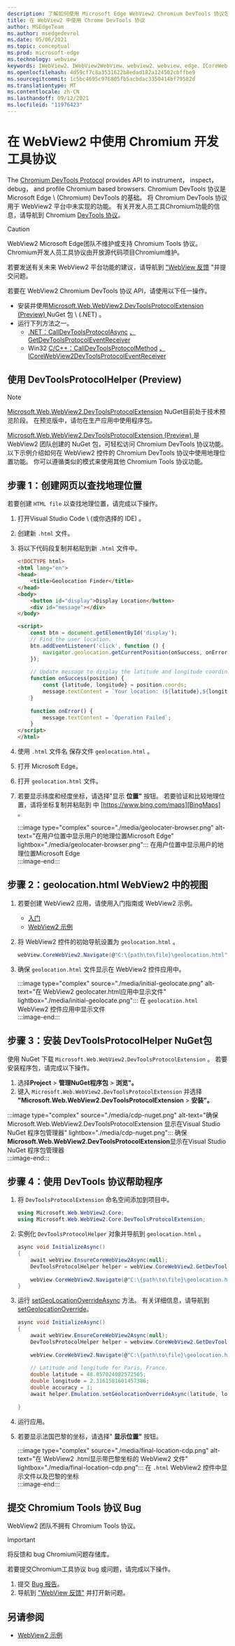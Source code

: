```yaml
---
description: 了解如何使用 Microsoft Edge WebView2 Chromium DevTools 协议包在 WebView2 应用中使用 Chrome NuGet协议
title: 在 WebView2 中使用 Chrome DevTools 协议
author: MSEdgeTeam
ms.author: msedgedevrel
ms.date: 05/06/2021
ms.topic: conceptual
ms.prod: microsoft-edge
ms.technology: webview
keywords: IWebView2、IWebView2WebView、webview2、webview、edge、ICoreWebView2、ICoreWebView2Controller、Chrome DevTools 协议
ms.openlocfilehash: 4d59cf7c8a3531622b8edad182a124502cbffbe9
ms.sourcegitcommit: 1c5bc4695c976805fb5acbdac3350414bf79582d
ms.translationtype: MT
ms.contentlocale: zh-CN
ms.lasthandoff: 09/12/2021
ms.locfileid: "11976423"
---
```

# <a name="use-chromium-devtools-protocol-in-webview2"></a>在 WebView2 中使用 Chromium 开发工具协议  

The [Chromium DevTools Protocol][GitHubChromedevtoolsDevtoolsProtocol] provides API to instrument， inspect， debug， and profile Chromium based browsers.  Chromium DevTools 协议是 Microsoft Edge \ (Chromium\) DevTools 的基础。  将 Chromium DevTools 协议用于 WebView2 平台中未实现的功能。  有关开发人员工具Chromium功能的信息，请导航到 Chromium [DevTools 协议][GitHubChromedevtoolsDevtoolsProtocol]。  

> [!CAUTION]
> WebView2 Microsoft Edge团队不维护或支持 Chromium Tools 协议。  Chromium开发人员工具协议由开放源代码项目Chromium维护。  
> 
> 若要发送有关未来 WebView2 平台功能的建议，请导航到 ["WebView 反馈][GithubMicrosoftedgeWebview2feedback] "并提交问题。  

若要在 WebView2 Chromium DevTools 协议 API，请使用以下任一操作。  

*   安装并使用[Microsoft.Web.WebView2.DevToolsProtocolExtension (Preview) ][NugetPackagesMicrosoftWebWebView2DevToolsprotocolextension] NuGet 包 \ (.NET\) 。  
*   运行下列方法之一。  
    *   [.NET：CallDevToolsProtocolAsync][DotnetApiMicrosoftWebWebview2CoreCorewebview2CalldevtoolsprotocolmethodasyncViewWebview2Dotnet1077444MicrosoftWebWebView2CoreCorewebview2CalldevtoolsprotocolmethodsyncSystemStringSystemString] [、GetDevToolsProtocolEventReceiver][DotnetApiMicrosoftWebWebview2CoreCorewebview2GetdevtoolsprotocoleventreceiverViewWebview2Dotnet1077444]  
    *   Win32  [C/C++：CallDevToolsProtocolMethod][Webview2ReferenceWin32Icorewebview2ViewWebview21077444Calldevtoolsprotocolmethod] [、ICoreWebView2DevToolsProtocolEventReceiver][Webview2ReferenceWin32Icorewebview2devtoolsprotocoleventreceiverViewWebview21077444]  
    
## <a name="use-devtoolsprotocolhelper-preview"></a>使用 DevToolsProtocolHelper (Preview) 

> [!NOTE]
> [Microsoft.Web.WebView2.DevToolsProtocolExtension][NugetPackagesMicrosoftWebWebView2DevToolsprotocolextension] NuGet目前处于技术预览阶段。  在预览版中，请勿在生产应用中使用程序包。

[Microsoft.Web.WebView2.DevToolsProtocolExtension (Preview) ][NugetPackagesMicrosoftWebWebView2DevToolsprotocolextension]是 WebView2 团队创建的 NuGet 包，可轻松访问 Chromium DevTools 协议功能。  以下示例介绍如何在 WebView2 控件的 Chromium DevTools 协议中使用地理位置功能。  你可以遵循类似的模式来使用其他 Chromium Tools 协议功能。  

## <a name="step-1-create-a-webpage-to-find-your-geolocation"></a>步骤 1：创建网页以查找地理位置  

若要创建 `HTML file` 以查找地理位置，请完成以下操作。  

1.  打开Visual Studio Code \ (或你选择的 IDE\) 。  
1.  创建新 `.html` 文件。  
1.  将以下代码段复制并粘贴到新 `.html` 文件中。  
    
    ```html
    <!DOCTYPE html>
    <html lang="en">
    <head>
        <title>Geolocation Finder</title>
    </head>
    <body>
        <button id="display">Display Location</button>
        <div id="message"></div>
    </body>
    
    <script>
        const btn = document.getElementById('display');
        // Find the user location.
        btn.addEventListener('click', function () {
            navigator.geolocation.getCurrentPosition(onSuccess, onError);
        });
        
        // Update message to display the latitude and longitude coordinates.
        function onSuccess(position) {
            const {latitude, longitude} = position.coords;
            message.textContent = `Your location: (${latitude},${longitude})`;
        }
        
        function onError() {
            message.textContent = `Operation Failed`;
        }
    </script>
    </html>
    ```  
    
1.  使用 `.html` 文件名 保存文件 `geolocation.html` 。  
1.  打开 Microsoft Edge。  
1.  打开 `geolocation.html` 文件。  
1.  若要显示纬度和经度坐标，请选择"显示 **位置"** 按钮。  若要验证和比较地理位置，请将坐标复制并粘贴到 中 [https://www.bing.com/maps][BingMaps] 。  
    
    :::image type="complex" source="./media/geolocater-browser.png" alt-text="在用户位置中显示用户的地理位置Microsoft Edge" lightbox="./media/geolocater-browser.png":::
       在用户位置中显示用户的地理位置Microsoft Edge  
    :::image-end:::  
    
## <a name="step-2-display-geolocationhtml-in-a-webview2"></a>步骤 2：geolocation.html WebView2 中的视图  

1.  若要创建 WebView2 应用，请使用入门指南或 WebView2 示例。
    *   [入门](../index.md#get-started)
    *   [WebView2 示例][GithubMicrosoftedgeWebview2samples]
        
1.  将 WebView2 控件的初始导航设置为 `geolocation.html` 。  
    
    ```csharp
    webView.CoreWebView2.Navigate(@"C:\{path\to\file}\geolocation.html");
    ```  
    
1.  确保 `geolocation.html` 文件显示在 WebView2 控件应用中。  
    
    :::image type="complex" source="./media/initial-geolocate.png" alt-text="在 WebView2 geolocater.html应用中显示文件" lightbox="./media/initial-geolocate.png":::
       在 `geolocation.html` WebView2 控件应用中显示文件  
    :::image-end:::  
    
## <a name="step-3-install-the-devtoolsprotocolhelper-nuget-package"></a>步骤 3：安装 DevToolsProtocolHelper NuGet包  

使用 NuGet 下载 `Microsoft.Web.WebView2.DevToolsProtocolExtension` 。  若要安装程序包，请完成以下操作。  

1.  选择**Project**  >  **管理NuGet程序包**  >  **浏览"。**  
1.  键入 `Microsoft.Web.WebView2.DevToolsProtocolExtension` 并选择 **"Microsoft.Web.WebView2.DevToolsProtocolExtension**  >  **安装"。**   
    
:::image type="complex" source="./media/cdp-nuget.png" alt-text="确保 Microsoft.Web.WebView2.DevToolsProtocolExtension 显示在Visual Studio NuGet 程序包管理器" lightbox="./media/cdp-nuget.png":::
   确保**Microsoft.Web.WebView2.DevToolsProtocolExtension**显示在Visual Studio NuGet 程序包管理器  
:::image-end:::    

## <a name="step-4-use-devtools-protocol-helper"></a>步骤 4：使用 DevTools 协议帮助程序  

1.  将 `DevToolsProtocolExtension` 命名空间添加到项目中。  
    
    ```csharp
    using Microsoft.Web.WebView2.Core;
    using Microsoft.Web.WebView2.Core.DevToolsProtocolExtension;
    ```  
    
1.  实例化 `DevToolsProtocolHelper` 对象并导航到 `geolocation.html` 。  
    
    ```csharp
    async void InitializeAsync()
    {
        await webView.EnsureCoreWebView2Async(null);
        DevToolsProtocolHelper helper = webView.CoreWebView2.GetDevToolsProtocolHelper(); 
        
        webView.CoreWebView2.Navigate(@"C:\{path\to\file}\geolocation.html");
    }
    ```  
    
1.  运行 [setGeoLocationOverrideAsync][GithubChromedevtoolsDevtoolsProtocolTotEmulationMethodSetgeolocationoverride] 方法。  有关详细信息，请导航到 [setGeolocationOverride][GithubChromedevtoolsDevtoolsProtocolTotEmulationMethodSetgeolocationoverride]。  
    
    ```csharp
    async void InitializeAsync()
    {
        await webView.EnsureCoreWebView2Async(null);
        DevToolsProtocolHelper helper = webview.CoreWebView2.GetDevToolsProtocolHelper();
        
        webView.CoreWebView2.Navigate(@"C:\{path\to\file}\geolocation.html");
        
        // Latitude and longitude for Paris, France.
        double latitude = 48.857024082572565;  
        double longitude = 2.3161581601457386;  
        double accuracy = 1;
        await helper.Emulation.setGeolocationOverrideAsync(latitude, longitude, accuracy);
        
    }
    ```  
    
1.  运行应用。  
1.  若要显示法国巴黎的坐标，请选择" **显示位置"** 按钮。  
    
    :::image type="complex" source="./media/final-location-cdp.png" alt-text="在 WebView2 .html显示带巴黎坐标的 WebView2 文件" lightbox="./media/final-location-cdp.png":::
       在 `.html` WebView2 控件中显示文件以及巴黎的坐标  
    :::image-end:::  
    
## <a name="file-a-chromium-devtools-protocol-bug"></a>提交 Chromium Tools 协议 Bug  

WebView2 团队不拥有 Chromium Tools 协议。  

> [!IMPORTANT]
> 将反馈和 bug Chromium问题存储库。  

若要提交Chromium工具协议 bug 或问题，请完成以下操作。  

1.  提交 [Bug 报告][ChromiumBugsChromiumIssuesEntryComponentsPlatformDevtoolsPlatform]。  
1.  导航到 ["WebView 反馈"][GithubMicrosoftedgeWebview2feedback] 并打开新问题。  
    
## <a name="see-also"></a>另请参阅  

*   [WebView2 示例][GithubMicrosoftedgeWebview2samples]  
    
 <!-- links -->  
[DotnetApiMicrosoftWebWebview2CoreCorewebview2GetdevtoolsprotocoleventreceiverViewWebview2Dotnet1077444]: /dotnet/api/microsoft.web.webview2.core.corewebview2.getdevtoolsprotocoleventreceiver?view=webview2-dotnet-1.0.774.44&preserve-view=true "CoreWebView2.GetDevToolsProtocolEventReceiver (String) 方法 |Microsoft Docs"  
[DotnetApiMicrosoftWebWebview2CoreCorewebview2CalldevtoolsprotocolmethodasyncViewWebview2Dotnet1077444MicrosoftWebWebView2CoreCorewebview2CalldevtoolsprotocolmethodsyncSystemStringSystemString]: /dotnet/api/microsoft.web.webview2.core.corewebview2.calldevtoolsprotocolmethodasync?view=webview2-dotnet-1.0.774.44&preserve-view=true#Microsoft_Web_WebView2_Core_CoreWebView2_CallDevToolsProtocolMethodAsync_System_String_System_String_ "CoreWebView2.CallDevToolsProtocolMethodAsync (String， String) 方法 |Microsoft Docs"  

[Webview2ReferenceWin32Icorewebview2ViewWebview21077444Calldevtoolsprotocolmethod]: /microsoft-edge/webview2/reference/win32/icorewebview2?view=webview2-1.0.774.44&preserve-view=true#calldevtoolsprotocolmethod "CallDevToolsProtocolMethod - 接口 ICoreWebView2 |Microsoft Docs"  
[Webview2ReferenceWin32Icorewebview2devtoolsprotocoleventreceiverViewWebview21077444]: /microsoft-edge/webview2/reference/win32/icorewebview2devtoolsprotocoleventreceiver?view=webview2-1.0.774.44&preserve-view=true "interface ICoreWebView2DevToolsProtocolEventReceiver |Microsoft Docs"  

[BingMaps]: https://www.bing.com/maps "必应地图"  

[GitHubChromedevtoolsDevtoolsProtocol]: https://chromedevtools.github.io/devtools-protocol "Chrome DevTools 协议|GitHub"  
[GithubChromedevtoolsDevtoolsProtocolTotEmulationMethodSetgeolocationoverride]: https://chromedevtools.github.io/devtools-protocol/tot/Emulation/#method-setGeolocationOverride "Emulation.setGeolocationOverride - Chrome DevTools 协议|GitHub"  

[GithubMicrosoftedgeWebview2feedback]: https://github.com/MicrosoftEdge/WebView2Feedback "WebView 反馈|GitHub"  
[GithubMicrosoftedgeWebview2samples]: https://github.com/MicrosoftEdge/WebView2Samples "WebView2 示例|GitHub"  

[ChromiumBugsChromiumIssuesEntryComponentsPlatformDevtoolsPlatform]: https://bugs.chromium.org/p/chromium/issues/entry?components=Platform%3EDevTools%3EPlatform "错误报告|ChromiumBug"  

[NugetPackagesMicrosoftWebWebView2DevToolsprotocolextension]: https://www.nuget.org/packages/Microsoft.Web.WebView2.DevToolsProtocolExtension "Microsoft.Web.WebView2.DevToolsProtocolExtension |NuGetQA 库"  
